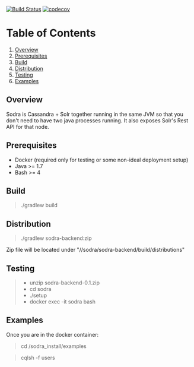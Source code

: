 [![Build Status](https://travis-ci.org/redragons/sodra.svg?branch=master)](https://travis-ci.org/redragons/sodra)
[![codecov](https://codecov.io/gh/redragons/sodra/branch/master/graph/badge.svg)](https://codecov.io/gh/redragons/sodra)

# Table of Contents
1. [Overview](#overview)
2. [Prerequisites](#prerequisites)
3. [Build](#build)
4. [Distribution](#distribution)
5. [Testing](#testing)
6. [Examples](#examples)

## Overview

Sodra is Cassandra + Solr together running in the same JVM so that you don't need to have two java processes running. It also exposes Solr's Rest API for that node.

## Prerequisites

* Docker (required only for testing or some non-ideal deployment setup)
* Java >= 1.7
* Bash >= 4

## Build

> ./gradlew build

## Distribution

> ./gradlew sodra-backend:zip

Zip file will be located under "//sodra/sodra-backend/build/distributions"

## Testing

> * unzip sodra-backend-0.1.zip
> * cd sodra
> * ./setup
> * docker exec -it sodra bash

## Examples

Once you are in the docker container:

> cd /sodra_install/examples

> cqlsh -f users
